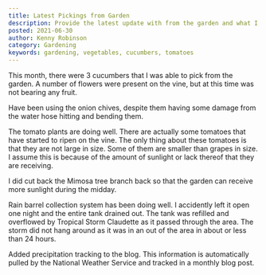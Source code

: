 ```yaml
---
title: Latest Pickings from Garden
description: Provide the latest update with from the garden and what I have been able to pick
posted: 2021-06-30
author: Kenny Robinson
category: Gardening
keywords: gardening, vegetables, cucumbers, tomatoes 
---
```


This month, there were 3 cucumbers that I was able to pick from the garden. A number of flowers 
were present on the vine, but at this time was not bearing any fruit.

Have been using the onion chives, despite them having some damage from the water hose hitting and bending
them. 

The tomato plants are doing well. There are actually some tomatoes that have started to ripen on the vine. 
The only thing about these tomatoes is that they are not large in size. Some of them are smaller than 
grapes in size. I assume this is because of the amount of sunlight or lack thereof that they are receiving. 

I did cut back the Mimosa tree branch back so that the garden can receive more sunlight during the 
midday.

Rain barrel collection system has been doing well. I accidently left it open one night and the entire tank 
drained out. The tank was refilled and overflowed by Tropical Storm Claudette as it passed through 
the area. The storm did not hang around as it was in an out of the area in about or less than 24 hours.

Added precipitation tracking to the blog. This information is automatically pulled by the National 
Weather Service and tracked in a monthly blog post.

